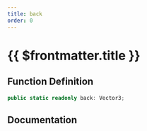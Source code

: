 ```yaml
---
title: back
order: 0
---
```


# {{ $frontmatter.title }}

## Function Definition

```ts
public static readonly back: Vector3;
```

## Documentation

<!--@include: ./parts/back.md-->

